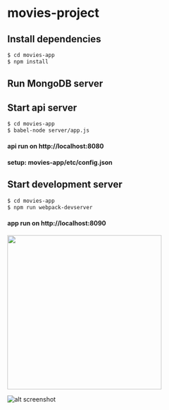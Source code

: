 # movies-project
## Install dependencies

```bash
$ cd movies-app
$ npm install
```

## Run MongoDB server

## Start api server

```bash
$ cd movies-app
$ babel-node server/app.js
```
#### api run on http://localhost:8080 
#### setup: movies-app/etc/config.json

## Start development server

```bash
$ cd movies-app
$ npm run webpack-devserver
```
#### app run on http://localhost:8090

<img src="http://prntscr.com/iuod1v" width="350"/>

![alt screenshot](http://prntscr.com/iuod1v)
